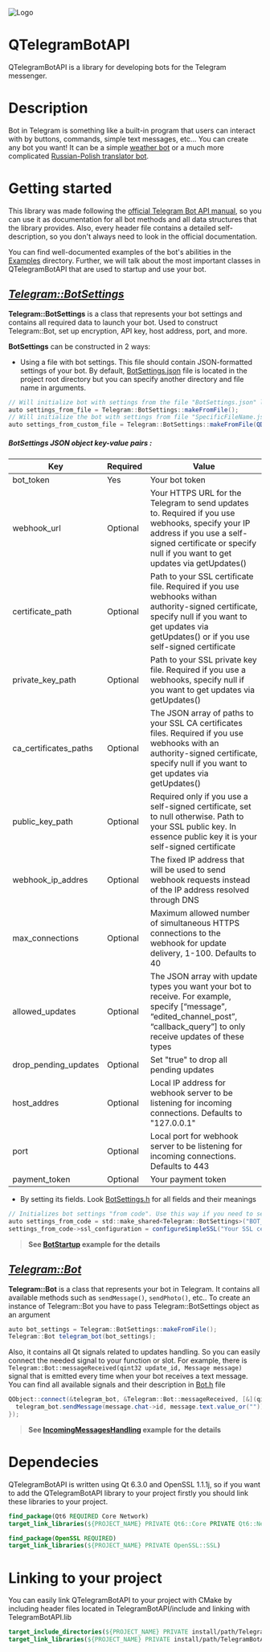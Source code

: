 ![Logo](https://user-images.githubusercontent.com/79378703/144682250-04bcc3a1-8ac8-4173-8f23-dca6b0f0850f.png)



# QTelegramBotAPI
QTelegramBotAPI is a library for developing bots for the Telegram messenger.



# Description
Bot in Telegram is something like a built-in program that users can interact with by buttons, commands, simple text messages, etc...
You can create any bot you want! It can be a simple [weather bot](https://telegram.me/weatherman_bot) or a much more complicated [Russian-Polish translator bot](https://t.me/PL_RU_TranslatorBot).



# Getting started
This library was made following the [official Telegram Bot API manual](https://core.telegram.org/bots/api), so you can use it as documentation for all bot methods and all data structures that the library provides. Also, every header file contains a detailed self-description, so you don't always need to look in the official documentation. 

You can find well-documented examples of the bot's abilities in the [Examples](/Examples) directory. Further, we will talk about the most important classes in QTelegramBotAPI that are used to startup and use your bot.

## _[Telegram::BotSettings](Sources/Headers/BotSettings.h)_
**Telegram::BotSettings** is a class that represents your bot settings and contains all required data to launch your bot. Used to construct Telegram::Bot, set up encryption, API key, host address, port, and more.

**BotSettings** can be constructed in 2 ways:
- Using a file with bot settings. This file should contain JSON-formatted settings of your bot. By default, [BotSettings.json](BotSettings.json) file is located in the project root directory but you can specify another directory and file name in arguments.
```c#
// Will initialize bot with settings from the file "BotSettings.json" located in the project root directory
auto settings_from_file = Telegram::BotSettings::makeFromFile();
// Will initialize the bot with settings from file "SpecificFileName.json" in "Specific/Directory"
auto settings_from_custom_file = Telegram::BotSettings::makeFromFile(QDir("Specific/File/Directory"), QStringLiteral("SpecificFileName.json"));
```
##### **BotSettings JSON object key-value pairs** :
| Key | Required | Value |
| - | - | - | 
| bot_token   | Yes | Your bot token |
| webhook_url | Optional | Your HTTPS URL for the Telegram to send updates to. Required if you use webhooks, specify your IP address if you use a self-signed certificate or specify null if you want to get updates via getUpdates()  |
| certificate_path | Optional | Path to your SSL certificate file. Required if you use webhooks withan authority-signed certificate, specify null if you want to get updates via getUpdates() or if you use self-signed certificate
| private_key_path | Optional | Path to your SSL private key file. Required if you use a webhooks, specify null if you want to get updates via getUpdates()
| ca_certificates_paths | Optional | The JSON array of paths to your SSL CA certificates files. Required if you use webhooks with an authority-signed certificate, specify null if you want to get updates via getUpdates() 
| public_key_path | Optional | Required only if you use a self-signed certificate, set to null otherwise. Path to your SSL public key. In essence public key it is your self-signed certificate
| webhook_ip_addres | Optional | The fixed IP address that will be used to send webhook requests instead of the IP address resolved through DNS
| max_connections | Optional | Maximum allowed number of simultaneous HTTPS connections to the webhook for update delivery, 1-100. Defaults to 40
| allowed_updates | Optional | The JSON array with update types you want your bot to receive. For example, specify [“message”, “edited_channel_post”, “callback_query”] to only receive updates of these types
| drop_pending_updates | Optional | Set "true" to drop all pending updates
| host_addres | Optional | Local IP address for webhook server to be listening for incoming connections. Defaults to "127.0.0.1"
| port | Optional | Local port for webhook server to be listening for incoming connections. Defaults to 443
| payment_token | Optional | Your payment token

- By setting its fields. Look [BotSettings.h](Sources/Headers/BotSettings.h) for all fields and their meanings
```c#
// Initializes bot settings "from code". Use this way if you need to set particular settings for your SSL configuration
auto settings_from_code = std::make_shared<Telegram::BotSettings>("BOT_TOKEN", "WEBHOOK_URL");
settings_from_code->ssl_configuration = configureSimpleSSL("Your SSL certificate file path", "Private key file path", { "CA certificate file paths" });
```
> **See [BotStartup](Examples/1_BotStartup/) example for the details**


## _[Telegram::Bot](Sources/Headers/Bot.h)_
**Telegram::Bot** is a class that represents your bot in Telegram. It contains all available methods such as `sendMessage()`, `sendPhoto()`, etc.. To create an instance of Telegram::Bot you have to pass Telegram::BotSettings object as an argument
```c#
auto bot_settings = Telegram::BotSettings::makeFromFile();
Telegram::Bot telegram_bot(bot_settings);
```
Also, it contains all Qt signals related to updates handling. So you can easily connect the needed signal to your function or slot. For example, there is  `Telegram::Bot::messageReceived(qint32 update_id, Message message)` signal that is emitted every time when your bot receives a text message. You can find all available signals and their description in [Bot.h](Sources/Headers/Bot.h) file
```c#
QObject::connect(&telegram_bot, &Telegram::Bot::messageReceived, [&](qint32 update_id, Telegram::Message message) { 
  telegram_bot.sendMessage(message.chat->id, message.text.value_or("")); 
});
```
> **See [IncomingMessagesHandling](Examples/2_IncomingMessagesHandling/) example for the details**


# Dependecies
QTelegramBotAPI is written using Qt 6.3.0 and OpenSSL 1.1.1j, so if you want to add the QTelegramBotAPI library to your project firstly you should link these libraries to your project.
```cmake
find_package(Qt6 REQUIRED Core Network)				
target_link_libraries(${PROJECT_NAME} PRIVATE Qt6::Core PRIVATE Qt6::Network)

find_package(OpenSSL REQUIRED)			
target_link_libraries(${PROJECT_NAME} PRIVATE OpenSSL::SSL)
```

# Linking to your project
You can easily link QTelegramBotAPI to your project with CMake by including header files located in TelegramBotAPI/include and linking with TelegramBotAPI.lib
```cmake
target_include_directories(${PROJECT_NAME} PRIVATE install/path/TelegramBotAPI/include)
target_link_libraries(${PROJECT_NAME} PRIVATE install/path/TelegramBotAPI/TelegramBotAPI.lib)
```
